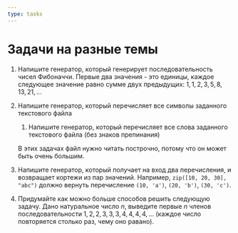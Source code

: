 ```yaml
---
type: tasks
---
```

# Задачи на разные темы

1. Напишите генератор, который генерирует последовательность чисел Фибоначчи. Первые два значения - это единицы, каждое
следующее значение равно сумме двух предыдущих: $1, 1, 2, 3, 5, 8, 13, 21, \ldots$
1. Напишите генератор, который перечисляет все символы заданного текстового файла
    1. Напишите генератор, который перечисляет все слова заданного текстового файла (без знаков препинания)
    
    В этих задачах файл нужно читать построчно, потому что он может быть очень большим.
1. Напишите генератор, который получает на вход два перечисления, и возвращает кортежи из пар значений. Например,
  `zip([10, 20, 30], "abc")` должно вернуть перечисление `(10, 'a')`, `(20, 'b')`, `(30, 'c')`.
1. Придумайте как можно больше способов решить следующую задачу. Дано натуральное число $n$, выведите первые $n$
членов последовательности $1, 2, 2, 3, 3, 3, 4, 4, 4, 4, \ldots$ (каждое число повторяется столько раз, чему оно равано).
